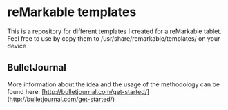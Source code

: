 # reMarkable templates

This is a repository for different templates I created for a reMarkable tablet. Feel free to use by copy them to /usr/share/remarkable/templates/ on your device

## BulletJournal
More information about the idea and the usage of the methodology can be found here: [http://bulletjournal.com/get-started/](http://bulletjournal.com/get-started/)